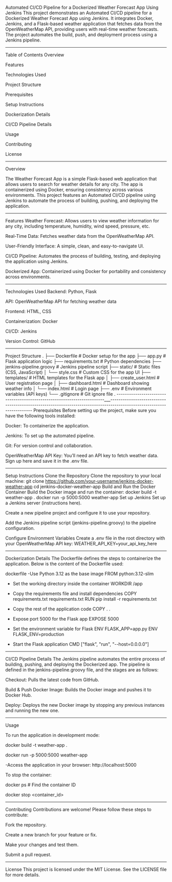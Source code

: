 Automated CI/CD Pipeline for a Dockerized Weather Forecast App Using Jenkins
This project demonstrates an Automated CI/CD pipeline for a Dockerized Weather Forecast App using Jenkins. It integrates Docker, Jenkins, and a Flask-based weather application that fetches data from the OpenWeatherMap API, providing users with real-time weather forecasts. The project automates the build, push, and deployment process using a Jenkins pipeline.

-----------------------------------------------------------------------------------------------------------------------------------------------------------------------------------------------------
Table of Contents
Overview

Features

Technologies Used

Project Structure

Prerequisites

Setup Instructions

Dockerization Details

CI/CD Pipeline Details

Usage

Contributing

License

----------------------------------------------------------------------------------------------------------------------------------------------------------------------------------------------
Overview

The Weather Forecast App is a simple Flask-based web application that allows users to search for weather details for any city. The app is containerized using Docker, ensuring consistency across various environments. This project features an Automated CI/CD pipeline using Jenkins to automate the process of building, pushing, and deploying the application.

----------------------------------------------------------------------------------------------------------------------------------------------------------------------------------------------
Features
Weather Forecast: Allows users to view weather information for any city, including temperature, humidity, wind speed, pressure, etc.

Real-Time Data: Fetches weather data from the OpenWeatherMap API.

User-Friendly Interface: A simple, clean, and easy-to-navigate UI.

CI/CD Pipeline: Automates the process of building, testing, and deploying the application using Jenkins.

Dockerized App: Containerized using Docker for portability and consistency across environments.

------------------------------------------------------------------------------------------------------------------------------------------------------------------------------------------------
Technologies Used
Backend: Python, Flask

API: OpenWeatherMap API for fetching weather data

Frontend: HTML, CSS

Containerization: Docker

CI/CD: Jenkins

Version Control: GitHub

------------------------------------------------------------------------------------------------------------------------------------------------------------------------------------------------
Project Structure
.
├── Dockerfile                 # Docker setup for the app
├── app.py                     # Flask application logic
├── requirements.txt           # Python dependencies
├── jenkins-pipeline.groovy    # Jenkins pipeline script
├── static/                    # Static files (CSS, JavaScript)
│   └── style.css              # Custom CSS for the app UI
├── templates/                 # HTML templates for the Flask app
│   ├── create_user.html       # User registration page
│   ├── dashboard.html         # Dashboard showing weather info
│   └── index.html             # Login page
├── .env                       # Environment variables (API keys)
└── .gitignore                 # Git ignore file
.
------------------------------------------------------------------------___----------------------------------------------------------------------------------------------------------------------
Prerequisites
Before setting up the project, make sure you have the following tools installed:

Docker: To containerize the application.

Jenkins: To set up the automated pipeline.

Git: For version control and collaboration.

OpenWeatherMap API Key: You’ll need an API key to fetch weather data. Sign up here and save it in the .env file.

--------------------------------------------------------------------------------------------------------------------------------------------------------------------------------------------------
Setup Instructions
Clone the Repository
Clone the repository to your local machine:
git clone https://github.com/your-username/jenkins-docker-weather-app
cd jenkins-docker-weather-app
Build and Run the Docker Container
Build the Docker image and run the container:
docker build -t weather-app .
docker run -p 5000:5000 weather-app
Set up Jenkins
Set up a Jenkins server (instructions here).

Create a new pipeline project and configure it to use your repository.

Add the Jenkins pipeline script (jenkins-pipeline.groovy) to the pipeline configuration.

Configure Environment Variables
Create a .env file in the root directory with your OpenWeatherMap API key:
WEATHER_API_KEY=your_api_key_here

------------------------------------------------------------------------------------------------------------------------------------------------------------------------------------------------
Dockerization Details
The Dockerfile defines the steps to containerize the application. Below is the content of the Dockerfile used:

dockerfile
-Use Python 3.12 as the base image
FROM python:3.12-slim

- Set the working directory inside the container
WORKDIR /app

- Copy the requirements file and install dependencies
COPY requirements.txt requirements.txt
RUN pip install -r requirements.txt

- Copy the rest of the application code
COPY . .

- Expose port 5000 for the Flask app
EXPOSE 5000

- Set the environment variable for Flask
ENV FLASK_APP=app.py
ENV FLASK_ENV=production

- Start the Flask application
CMD ["flask", "run", "--host=0.0.0.0"]

----------------------------------------------------------------------------------------------------------------------------------------------------------------------------------------------
CI/CD Pipeline Details
The Jenkins pipeline automates the entire process of building, pushing, and deploying the Dockerized app. The pipeline is defined in the jenkins-pipeline.groovy file, and the stages are as follows:

Checkout: Pulls the latest code from GitHub.

Build & Push Docker Image: Builds the Docker image and pushes it to Docker Hub.

Deploy: Deploys the new Docker image by stopping any previous instances and running the new one.

-----------------------------------------------------------------------------------------------------------------------------------------------------------------------------------------------
Usage

To run the application in development mode:

docker build -t weather-app .

docker run -p 5000:5000 weather-app

-Access the application in your browser: http://localhost:5000

To stop the container:

docker ps  # Find the container ID

docker stop <container_id>

------------------------------------------------------------------------------------------------------------------------------------------------------------------------------------------------
Contributing
Contributions are welcome! Please follow these steps to contribute:

Fork the repository.

Create a new branch for your feature or fix.

Make your changes and test them.

Submit a pull request.

-------------------------------------------------------------------------------------------------------------------------------------------------------------------------------------------------
License
This project is licensed under the MIT License. See the LICENSE file for more details.


